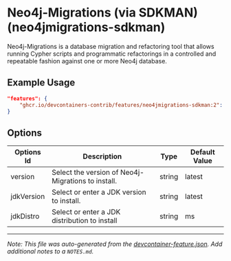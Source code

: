 
# Neo4j-Migrations (via SDKMAN) (neo4jmigrations-sdkman)

Neo4j-Migrations is a database migration and refactoring tool that allows
running Cypher scripts and programmatic refactorings in a controlled and
repeatable fashion against one or more Neo4j database.

## Example Usage

```json
"features": {
    "ghcr.io/devcontainers-contrib/features/neo4jmigrations-sdkman:2": {}
}
```

## Options

| Options Id | Description | Type | Default Value |
|-----|-----|-----|-----|
| version | Select the version of Neo4j-Migrations to install. | string | latest |
| jdkVersion | Select or enter a JDK version to install. | string | latest |
| jdkDistro | Select or enter a JDK distribution to install | string | ms |



---

_Note: This file was auto-generated from the [devcontainer-feature.json](https://github.com/devcontainers-contrib/features/blob/main/src/neo4jmigrations-sdkman/devcontainer-feature.json).  Add additional notes to a `NOTES.md`._
